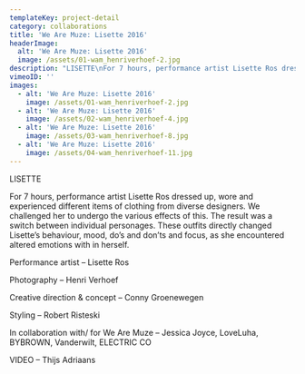 ```yaml
---
templateKey: project-detail
category: collaborations
title: 'We Are Muze: Lisette 2016'
headerImage:
  alt: 'We Are Muze: Lisette 2016'
  image: /assets/01-wam_henriverhoef-2.jpg
description: "LISETTE\nFor 7 hours, performance artist Lisette Ros dressed up, wore and experienced different items of clothing from diverse designers.\LWe challenged her to undergo the various effects of this. The result was a switch between individual personages.\LThese outfits directly changed Lisette’s behaviour, mood, do’s and don’ts and focus,\Las she encountered altered emotions with in herself.\n\nPerformance artist – Lisette Ros \_ Photography – Henri Verhoef\LCreative direction & concept – Conny Groenewegen\nStyling – Robert Risteski\nIn collaboration with/ for We Are Muze – Jessica Joyce, LoveLuha, BYBROWN, Vanderwilt, ELECTRIC CO\n\nVIDEO – Thijs Adriaans\n"
vimeoID: ''
images:
  - alt: 'We Are Muze: Lisette 2016'
    image: /assets/01-wam_henriverhoef-2.jpg
  - alt: 'We Are Muze: Lisette 2016'
    image: /assets/02-wam_henriverhoef-4.jpg
  - alt: 'We Are Muze: Lisette 2016'
    image: /assets/03-wam_henriverhoef-8.jpg
  - alt: 'We Are Muze: Lisette 2016'
    image: /assets/04-wam_henriverhoef-11.jpg
---
```

LISETTE

For 7 hours, performance artist Lisette Ros dressed up, wore and experienced different items of clothing from diverse designers. We challenged her to undergo the various effects of this. The result was a switch between individual personages. These outfits directly changed Lisette’s behaviour, mood, do’s and don’ts and focus, as she encountered altered emotions with in herself.

Performance artist – Lisette Ros   

Photography – Henri Verhoef 

Creative direction & concept – Conny Groenewegen

Styling – Robert Risteski

In collaboration with/ for We Are Muze – Jessica Joyce, LoveLuha, BYBROWN, Vanderwilt, ELECTRIC CO

VIDEO – Thijs Adriaans
